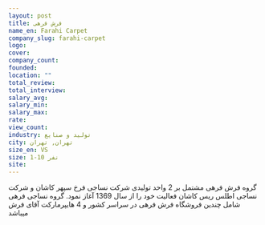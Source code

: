 ```yaml
---
layout: post
title: فرش فرهی
name_en: Farahi Carpet
company_slug: farahi-carpet
logo: 
cover: 
company_count:
founded:
location: ""
total_review: 
total_interview: 
salary_avg: 
salary_min: 
salary_max: 
rate: 
view_count: 
industry: تولید و صنایع
city: تهران, تهران
size_en: VS
size: 1-10 نفر
site: 
---
```


گروه فرش فرهی مشتمل بر 2 واحد تولیدی شرکت نساجی فرخ سپهر کاشان و شرکت‌ نساجی اطلس ریس کاشان فعالیت خود را از سال 1369 آغاز نمود. گروه نساجی فرهی شامل چندین فروشگاه فرش فرهی در سراسر کشور و 4 هایپرمارکت آقای فرش میباشد
